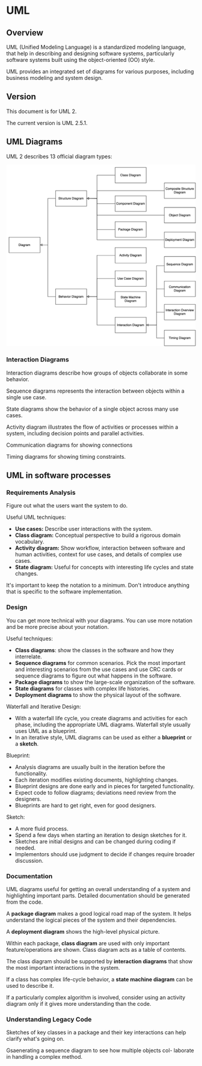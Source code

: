 # UML

## Overview 

UML (Unified Modeling Language) is a standardized modeling language, that help in describing and designing software systems, particularly software systems built using the object-oriented (OO) style.

UML provides an integrated set of diagrams for various purposes, including business modeling and system design.


## Version

This document is for UML 2.

The current version is UML 2.5.1.


## UML Diagrams

UML 2 describes 13 official diagram types:

![](./uml/images/diagram-types.svg)

### Interaction Diagrams

Interaction diagrams describe how groups of objects collaborate in some behavior. 

Sequence diagrams represents the interaction between objects within a single use case.

State diagrams show the behavior of a single object across many use cases. 

Activity diagram illustrates the flow of activities or processes within a system, including decision points and parallel activities.

Communication diagrams for showing connections

Timing diagrams for showing timing constraints.


## UML in software processes

### Requirements Analysis

Figure out what the users want the system to do.

Useful UML techniques:
- **Use cases:** Describe user interactions with the system.
- **Class diagram:** Conceptual perspective to build a rigorous domain vocabulary.
- **Activity diagram:** Show workflow, interaction between software and human activities, context for use cases, and details of complex use cases.
- **State diagram:** Useful for concepts with interesting life cycles and state changes.

It's important to keep the notation to a minimum. Don't introduce anything that is specific to the software implementation.


### Design

You can get more technical with your diagrams. You can use more notation and be more precise about your notation.

Useful techniques:
- **Class diagrams**: show the classes in the software and how they interrelate.
- **Sequence diagrams** for common scenarios. Pick the most important and interesting scenarios from the use cases and use CRC cards or sequence diagrams to figure out what happens in the software.
- **Package diagrams** to show the large-scale organization of the software.
- **State diagrams** for classes with complex life histories.
- **Deployment diagrams** to show the physical layout of the software.

Waterfall and Iterative Design:
- With a waterfall life cycle, you create diagrams and activities for each phase, including the appropriate UML diagrams. Waterfall style usually uses UML as a blueprint.
- In an iterative style, UML diagrams can be used as either a **blueprint** or a **sketch**.

Blueprint:
- Analysis diagrams are usually built in the iteration before the functionality.
- Each iteration modifies existing documents, highlighting changes.
- Blueprint designs are done early and in pieces for targeted functionality. 
- Expect code to follow diagrams; deviations need review from the designers.
- Blueprints are hard to get right, even for good designers.

Sketch:
- A more fluid process.
- Spend a few days when starting an iteration to design sketches for it.
- Sketches are initial designs and can be changed during coding if needed.
- Implementors should use judgment to decide if changes require broader discussion.


### Documentation

UML diagrams useful for getting an overall understanding of a system and highlighting important parts. Detailed documentation should be generated from the code.

A **package diagram** makes a good logical road map of the system. It helps understand the logical pieces of the system and their dependencies.

A **deployment diagram** shows the high-level physical picture.

Within each package, **class diagram** are used with only important feature/operations are shown. Class diagram acts as a table of contents.

The class diagram should be supported by **interaction diagrams** that show the most important interactions in the system.

If a class has complex life-cycle behavior, a **state machine diagram** can be used to describe it.

If a particularly complex algorithm is involved, consider using an activity diagram only if it gives more understanding than the code.


### Understanding Legacy Code

Sketches of key classes in a package and their key interactions can help clarify what's going on.

Gsaenerating a sequence diagram to see how multiple objects col- laborate in handling a complex method.